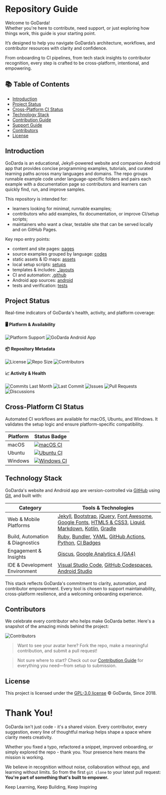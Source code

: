 # Repository Guide

Welcome to GoDarda!  
Whether you're here to contribute, need support, or just exploring how things work, this guide is your starting point.

It’s designed to help you navigate GoDarda’s architecture, workflows, and contributor resources with clarity and confidence.

From onboarding to CI pipelines, from tech stack insights to contributor recognition, every step is crafted to be cross-platform, intentional, and empowering.

## 📚 Table of Contents

- [Introduction](#introduction) 
- [Project Status](#project-status)
- [Cross-Platform CI Status](#cross-platform-ci-status)
- [Technology Stack](#technology-stack)
- [Contribution Guide](CONTRIBUTING.md)
- [Support Guide](SUPPORT.md)
- [Contributors](#contributors)
- [License](#license)

## Introduction

GoDarda is an educational, Jekyll-powered website and companion Android app that provides concise programming examples, tutorials, and curated learning paths across many languages and domains. The repo groups runnable example code under language-specific folders and pairs each example with a documentation page so contributors and learners can quickly find, run, and improve samples.

This repository is intended for:
- learners looking for minimal, runnable examples;
- contributors who add examples, fix documentation, or improve CI/setup scripts;
- maintainers who want a clear, testable site that can be served locally and on GitHub Pages.

Key repo entry points:
- content and site pages: [pages](pages/)
- source examples grouped by language: [codes](codes/)
- static assets & ID maps: [assets](assets/)
- local setup scripts: [setups](setups/)
- templates & includes: [_layouts](_layouts/)
- CI and automation: [.github](.github/)
- Android app sources: [android](android/)
- tests and verification: [tests](tests/)

## Project Status

Real-time indicators of GoDarda's health, activity, and platform coverage:

#### 🖥️ Platform & Availability

![Platform Support][gdcdhdg] ![GoDarda Android App][gdyzyvk]

#### 📦 Repository Metadata

![License][gdycyiw] ![Repo Size][gdypvzk] ![Contributors][gdpgpdw]

#### 📈 Activity & Health

![Commits Last Month][gdkgddy] ![Last Commit][gdzveyt] ![Issues][gddaakl] ![Pull Requests][gdwgvye] ![Discussions][gdgnlyl]

## Cross-Platform CI Status
Automated CI workflows are available for macOS, Ubuntu, and Windows. It validates the setup logic and ensure platform-specific compatibility.

| Platform | Status Badge |
|----------|--------------|
| macOS    | [![macOS CI][gdzytwa]][gdzynzx] |
| Ubuntu   | [![Ubuntu CI][gdkvdbh]][gdiagyq] |
| Windows  | [![Windows CI][gdwwzzn]][gdabdte] |

## Technology Stack

GoDarda's website and Android app are version-controlled via [GitHub][gdzgezt] using [Git][gdkbvgy], and built with:

| Category | Tools & Technologies |
|----------|----------------------|
| Web & Mobile Platforms | [Jekyll][gdarema], [Bootstrap][gdzhvyv], [jQuery][gdhzgdv], [Font Awesome][gdabvvg], [Google Fonts][gdexzgv], [HTML5 & CSS3][gddbwdz], [Liquid][gddiwhy], [Markdown][gdysbav], [Kotlin][gdqoawz], [Gradle][gdgguvy] |
| Build, Automation & Diagnostics | [Ruby][gdzezdk], [Bundler][gdezesc], [YAML][gdvzuav], [GitHub Actions][gdzagzz], [Python][gdkweoz], [CI Badges][gdwezyg] |
| Engagement & Insights | [Giscus][gdksnhv], [Google Analytics 4 (GA4)][gdkzvva] |
| IDE & Development Environment | [Visual Studio Code][gdwyygg], [GitHub Codespaces][gdwiezg], [Android Studio][gdpvhmu] |

This stack reflects GoDarda's commitment to clarity, automation, and contributor empowerment. Every tool is chosen to support maintainability, cross-platform resilience, and a welcoming onboarding experience.

## Contributors

We celebrate every contributor who helps make GoDarda better. Here's a snapshot of the amazing minds behind the project:

![Contributors][gddndwy]

> Want to see your avatar here? Fork the repo, make a meaningful contribution, and submit a pull request! 

> Not sure where to start? Check out our [Contribution Guide](CONTRIBUTING.md) for everything you need—from setup to submission.

## License
This project is licensed under the [GPL-3.0 license][gdaepzd]
© GoDarda, Since 2018.

# Thank You!
GoDarda isn't just code - it's a shared vision. Every contributor, every suggestion, every line of thoughtful markup helps shape a space where clarity meets creativity.

Whether you fixed a typo, refactored a snippet, improved onboarding, or simply explored the repo - thank you. Your presence here means the mission is working.

We believe in recognition without noise, collaboration without ego, and learning without limits. So from the first `git clone` to your latest pull request:  **You're part of something that's built to empower.**

Keep Learning, Keep Building, Keep Inspiring

[gdzgezt]: https://github.com
[gdzhvyv]: https://getbootstrap.com
[gdhzgdv]: https://jquery.com
[gdarema]: https://jekyllrb.com
[gdkbvgy]: https://git-scm.com
[gdkweoz]: https://www.python.org
[gdkwzyw]: https://rubyinstaller.org/downloads
[gdwyygg]: https://code.visualstudio.com
[gdzwfwc]: https://github.com/godarda/godarda.github.io?tab=MIT-1-ov-file
[gdabvvg]: https://fontawesome.com
[gdexzgv]: https://fonts.google.com
[gddbwdz]: https://developer.mozilla.org/en-US/docs/Web/Guide/HTML/HTML5
[gddiwhy]: https://shopify.github.io/liquid
[gdysbav]: https://www.markdownguide.org
[gdqoawz]: https://kotlinlang.org
[gdgguvy]: https://gradle.org
[gdzezdk]: https://www.ruby-lang.org
[gdezesc]: https://bundler.io
[gdvzuav]: https://yaml.org
[gdzagzz]: https://github.com/features/actions
[gdwezyg]: https://shields.io
[gdksnhv]: https://giscus.app
[gdkzvva]: https://analytics.google.com
[gdwiezg]: https://github.com/features/codespaces
[gdpvhmu]: https://developer.android.com/studio
[gdcdhdg]: https://img.shields.io/badge/platforms-macOS%2C%20Ubuntu%2C%20Windows-blueviolet?logo=microsoft  
[gdyzyvk]: https://img.shields.io/badge/GoDarda-Android%20App-bluegreen?logo=android  
[gdycyiw]: https://img.shields.io/github/license/godarda/godarda.github.io?color=blue&logo=open-source-initiative  
[gdypvzk]: https://img.shields.io/github/repo-size/godarda/godarda.github.io?color=orange&logo=github  
[gdpgpdw]: https://img.shields.io/github/contributors/godarda/godarda.github.io?color=brightgreen&logo=git  
[gdkgddy]: https://img.shields.io/github/commit-activity/m/godarda/godarda.github.io?color=yellow&logo=git  
[gdzveyt]: https://img.shields.io/github/last-commit/godarda/godarda.github.io?color=red&logo=github  
[gddaakl]: https://img.shields.io/github/issues/godarda/godarda.github.io?color=purple&logo=github  
[gdwgvye]: https://img.shields.io/github/issues-pr/godarda/godarda.github.io?color=cyan&logo=github  
[gdgnlyl]: https://img.shields.io/github/discussions/godarda/godarda.github.io?color=gold&logo=github
[gdzytwa]: https://github.com/godarda/godarda.github.io/actions/workflows/macos.yml/badge.svg?branch=develop 
[gdzynzx]: https://github.com/godarda/godarda.github.io/actions/workflows/macos.yml  
[gdkvdbh]: https://github.com/godarda/godarda.github.io/actions/workflows/ubuntu.yml/badge.svg?branch=develop  
[gdiagyq]: https://github.com/godarda/godarda.github.io/actions/workflows/ubuntu.yml  
[gdwwzzn]: https://github.com/godarda/godarda.github.io/actions/workflows/windows.yml/badge.svg?branch=develop  
[gdabdte]: https://github.com/godarda/godarda.github.io/actions/workflows/windows.yml
[gddndwy]: https://contrib.rocks/image?repo=godarda/godarda.github.io
[gdaepzd]: https://github.com/godarda/godarda.github.io/blob/main/LICENSE